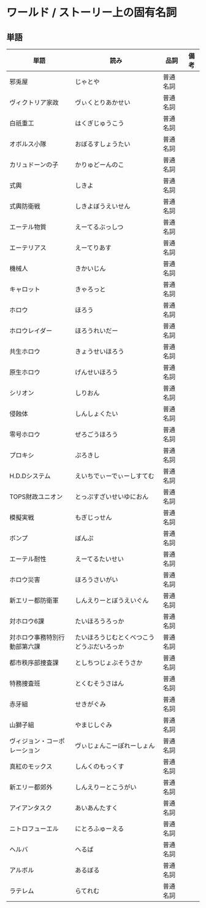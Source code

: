 # ワールド / ストーリー上の固有名詞

## 単語

|単語|読み|品詞|備考|
|---|---|---|---|
|邪兎屋|じゃとや|普通名詞||
|ヴィクトリア家政|ヴぃくとりあかせい|普通名詞||
|白祇重工|はくぎじゅうこう|普通名詞||
|オボルス小隊|おぼるすしょうたい|普通名詞||
|カリュドーンの子|かりゅどーんのこ|普通名詞||
|式輿|しきよ|普通名詞||
|式輿防衛戦|しきよぼうえいせん|普通名詞||
|エーテル物質|えーてるぶっしつ|普通名詞||
|エーテリアス|えーてりあす|普通名詞||
|機械人|きかいじん|普通名詞||
|キャロット|きゃろっと|普通名詞||
|ホロウ|ほろう|普通名詞||
|ホロウレイダー|ほろうれいだー|普通名詞||
|共生ホロウ|きょうせいほろう|普通名詞||
|原生ホロウ|げんせいほろう|普通名詞||
|シリオン|しりおん|普通名詞||
|侵蝕体|しんしょくたい|普通名詞||
|零号ホロウ|ぜろごうほろう|普通名詞||
|プロキシ|ぷろきし|普通名詞||
|H.D.Dシステム|えいちでぃーでぃーしすてむ|普通名詞||
|TOPS財政ユニオン|とっぷすざいせいゆにおん|普通名詞||
|模擬実戦|もぎじっせん|普通名詞||
|ボンプ|ぼんぷ|普通名詞||
|エーテル耐性|えーてるたいせい|普通名詞||
|ホロウ災害|ほろうさいがい|普通名詞||
|新エリー都防衛軍|しんえりーとぼうえいぐん|普通名詞||
|対ホロウ6課|たいほろうろっか|普通名詞||
|対ホロウ事務特別行動部第六課|たいほろうじむとくべつこうどうぶだいろっか|普通名詞||
|都市秩序部捜査課|としちつじょぶそうさか|普通名詞||
|特務捜査班|とくむそうさはん|普通名詞||
|赤牙組|せきがぐみ|普通名詞||
|山獅子組|やまじしぐみ|普通名詞||
|ヴィジョン・コーポレーション|ヴぃじょんこーぽれーしょん|普通名詞||
|真紅のモックス|しんくのもっくす|普通名詞||
|新エリー都郊外|しんえりーとこうがい|普通名詞||
|アイアンタスク|あいあんたすく|普通名詞||
|ニトロフューエル|にとろふゅーえる|普通名詞||
|ヘルバ|へるば|普通名詞||
|アルボル|あるぼる|普通名詞||
|ラテレム|らてれむ|普通名詞||